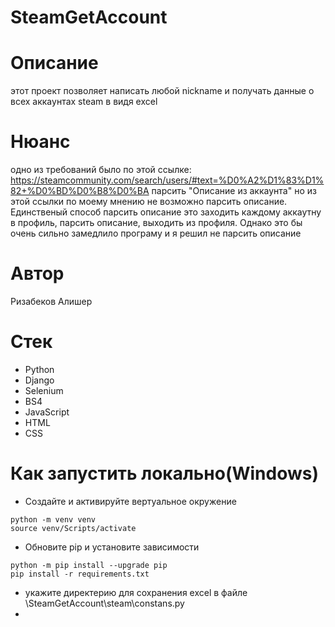 # SteamGetAccount
# Описание
этот проект позволяет написать любой nickname и получать данные о всех аккаунтах steam в видя excel
# Нюанс
одно из требований было по этой ссылке: https://steamcommunity.com/search/users/#text=%D0%A2%D1%83%D1%82+%D0%BD%D0%B8%D0%BA парсить "Описание из аккаунта" но из этой ссылки по моему мнению не возможно парсить описание. Единственый способ парсить описание это заходить каждому аккаутну в профиль, парсить описание, выходить из профиля. Однако это бы очень сильно замедлило програму и я решил не парсить описание
# Автор
Ризабеков Алишер
# Cтек
- Python
- Django
- Selenium
- BS4
- JavaScript
- HTML
- CSS
# Как запустить локально(Windows)
- Создайте и активируйте вертуальное окружение
```
python -m venv venv
source venv/Scripts/activate
```
- Обновите pip и установите зависимости
```
python -m pip install --upgrade pip
pip install -r requirements.txt
```
- укажите директерию для сохранения excel в файле \SteamGetAccount\steam\constans.py
- 
```

```

